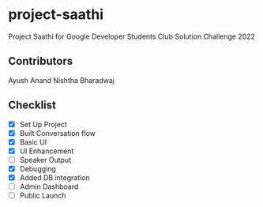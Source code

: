 # project-saathi
Project Saathi for Google Developer Students Club Solution Challenge 2022

## Contributors
Ayush Anand
Nishtha Bharadwaj

## Checklist
- [x] Set Up Project
- [x] Built Conversation flow
- [x] Basic UI
- [x] UI Enhancement
- [ ] Speaker Output
- [x] Debugging
- [x] Added DB integration
- [ ] Admin Dashboard
- [ ] Public Launch
